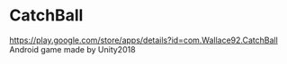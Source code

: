# CatchBall 
https://play.google.com/store/apps/details?id=com.Wallace92.CatchBall
Android game made by Unity2018
